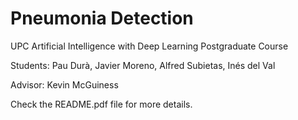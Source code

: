 # Pneumonia Detection

UPC Artificial Intelligence with Deep Learning Postgraduate Course

Students: Pau Durà, Javier Moreno, Alfred Subietas, Inés del Val

Advisor: Kevin McGuiness

Check the README.pdf file for more details.
